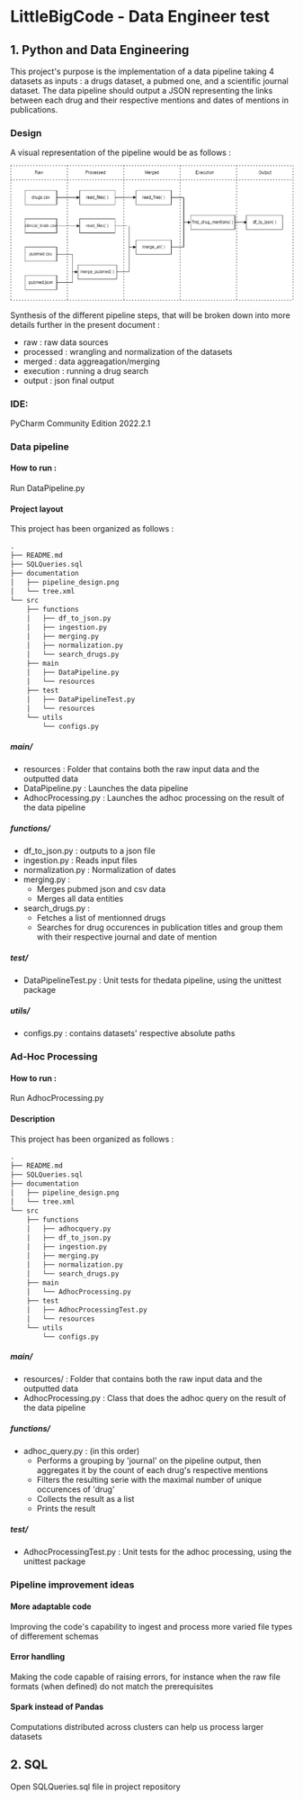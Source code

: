 # LittleBigCode - Data Engineer test

## 1. Python and Data Engineering

This project's purpose is the implementation of a data pipeline taking 4 datasets as inputs : a drugs dataset, a pubmed one, and a scientific journal dataset. The data pipeline should output a JSON representing the links between each drug and their respective mentions and dates of mentions in publications.

### Design

A visual representation of the pipeline would be as follows :

![pipeline_design](documentation/pipeline_design.png)

Synthesis of the different pipeline steps, that will be broken down into more details further in the present document :

- raw : raw data sources
- processed : wrangling and normalization of the datasets
- merged : data aggreagation/merging
- execution : running a drug search
- output : json final output

### IDE:

PyCharm Community Edition 2022.2.1

### Data pipeline

#### How to run :

Run DataPipeline.py

#### Project layout

This project has been organized as follows :

```
.
├── README.md
├── SQLQueries.sql
├── documentation
│   ├── pipeline_design.png
│   └── tree.xml
└── src
    ├── functions
    │   ├── df_to_json.py
    │   ├── ingestion.py
    │   ├── merging.py
    │   ├── normalization.py
    │   └── search_drugs.py
    ├── main
    │   ├── DataPipeline.py
    │   └── resources
    ├── test
    │   ├── DataPipelineTest.py
    │   └── resources
    └── utils
        └── configs.py
```

##### main/

- resources : Folder that contains both the raw input data and the outputted data 
- DataPipeline.py : Launches the data pipeline
- AdhocProcessing.py : Launches the adhoc processing on the result of the data pipeline 

##### functions/

- df_to_json.py : outputs to a json file
- ingestion.py : Reads input files 
- normalization.py : Normalization of dates
- merging.py :
	- Merges pubmed json and csv data
	- Merges all data entities
- search_drugs.py : 
    - Fetches a list of mentionned drugs 
    - Searches for drug occurences in publication titles and group them with their respective journal and date of mention

##### test/

- DataPipelineTest.py : Unit tests for thedata pipeline, using the unittest package

##### utils/

- configs.py : contains datasets' respective absolute paths

### Ad-Hoc Processing

#### How to run :

Run AdhocProcessing.py

#### Description

This project has been organized as follows : 

```
.
├── README.md
├── SQLQueries.sql
├── documentation
│   ├── pipeline_design.png
│   └── tree.xml
└── src
    ├── functions
    │   ├── adhocquery.py
    │   ├── df_to_json.py
    │   ├── ingestion.py
    │   ├── merging.py
    │   ├── normalization.py
    │   └── search_drugs.py
    ├── main
    │   └── AdhocProcessing.py
    ├── test
    │   ├── AdhocProcessingTest.py
    │   └── resources
    └── utils
        └── configs.py

```

##### main/

- resources/ : Folder that contains both the raw input data and the outputted data
- AdhocProcessing.py : Class that does the adhoc query on the result of the data pipeline

##### functions/

- adhoc_query.py : (in this order)
	- Performs a grouping by 'journal' on the pipeline output, then aggregates it by the count of each drug's respective mentions	
	- Filters the resulting serie with the maximal number of unique occurences of 'drug'
	- Collects the result as a list
	- Prints the result

##### test/

- AdhocProcessingTest.py : Unit tests for the adhoc processing, using the unittest package

### Pipeline improvement ideas

#### More adaptable code

Improving the code's capability to ingest and process more varied file types of differement schemas

#### Error handling

Making the code capable of raising errors, for instance when the raw file formats (when defined) do not match the prerequisites

#### Spark instead of Pandas

Computations distributed across clusters can help us process larger datasets

## 2. SQL

Open SQLQueries.sql file in project repository
